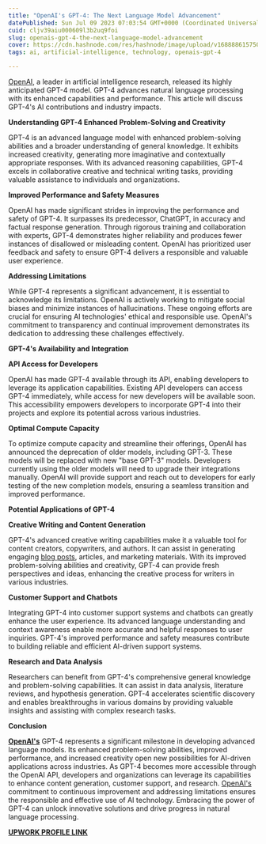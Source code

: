 ```yaml
---
title: "OpenAI's GPT-4: The Next Language Model Advancement"
datePublished: Sun Jul 09 2023 07:03:54 GMT+0000 (Coordinated Universal Time)
cuid: cljv39aiu000609l3b2uq9foi
slug: openais-gpt-4-the-next-language-model-advancement
cover: https://cdn.hashnode.com/res/hashnode/image/upload/v1688886157506/d8dfe72c-f5da-44c5-8ff2-fbb5ac97c59a.jpeg
tags: ai, artificial-intelligence, technology, openais-gpt-4

---
```


[OpenAI](https://www.upwork.com/freelancers/~01988e349515b99aa9?viewMode=1), a leader in artificial intelligence research, released its highly anticipated GPT-4 model. GPT-4 advances natural language processing with its enhanced capabilities and performance. This article will discuss GPT-4's AI contributions and industry impacts.

**Understanding GPT-4 Enhanced Problem-Solving and Creativity**

GPT-4 is an advanced language model with enhanced problem-solving abilities and a broader understanding of general knowledge. It exhibits increased creativity, generating more imaginative and contextually appropriate responses. With its advanced reasoning capabilities, GPT-4 excels in collaborative creative and technical writing tasks, providing valuable assistance to individuals and organizations.

**Improved Performance and Safety Measures**

OpenAI has made significant strides in improving the performance and safety of GPT-4. It surpasses its predecessor, ChatGPT, in accuracy and factual response generation. Through rigorous training and collaboration with experts, GPT-4 demonstrates higher reliability and produces fewer instances of disallowed or misleading content. OpenAI has prioritized user feedback and safety to ensure GPT-4 delivers a responsible and valuable user experience.

**Addressing Limitations**

While GPT-4 represents a significant advancement, it is essential to acknowledge its limitations. OpenAI is actively working to mitigate social biases and minimize instances of hallucinations. These ongoing efforts are crucial for ensuring AI technologies' ethical and responsible use. OpenAI's commitment to transparency and continual improvement demonstrates its dedication to addressing these challenges effectively.

**GPT-4's Availability and Integration**

**API Access for Developers**

OpenAI has made GPT-4 available through its API, enabling developers to leverage its application capabilities. Existing API developers can access GPT-4 immediately, while access for new developers will be available soon. This accessibility empowers developers to incorporate GPT-4 into their projects and explore its potential across various industries.

**Optimal Compute Capacity**

To optimize compute capacity and streamline their offerings, OpenAI has announced the deprecation of older models, including GPT-3. These models will be replaced with new "base GPT-3" models. Developers currently using the older models will need to upgrade their integrations manually. OpenAI will provide support and reach out to developers for early testing of the new completion models, ensuring a seamless transition and improved performance.

**Potential Applications of GPT-4**

**Creative Writing and Content Generation**

GPT-4's advanced creative writing capabilities make it a valuable tool for content creators, copywriters, and authors. It can assist in generating engaging [blog posts](https://www.upwork.com/freelancers/~01988e349515b99aa9), articles, and marketing materials. With its improved problem-solving abilities and creativity, GPT-4 can provide fresh perspectives and ideas, enhancing the creative process for writers in various industries.

**Customer Support and Chatbots**

Integrating GPT-4 into customer support systems and chatbots can greatly enhance the user experience. Its advanced language understanding and context awareness enable more accurate and helpful responses to user inquiries. GPT-4's improved performance and safety measures contribute to building reliable and efficient AI-driven support systems.

**Research and Data Analysis**

Researchers can benefit from GPT-4's comprehensive general knowledge and problem-solving capabilities. It can assist in data analysis, literature reviews, and hypothesis generation. GPT-4 accelerates scientific discovery and enables breakthroughs in various domains by providing valuable insights and assisting with complex research tasks.

**Conclusion**

[**OpenAI's**](https://www.upwork.com/freelancers/~01988e349515b99aa9) GPT-4 represents a significant milestone in developing advanced language models. Its enhanced problem-solving abilities, improved performance, and increased creativity open new possibilities for AI-driven applications across industries. As GPT-4 becomes more accessible through the OpenAI API, developers and organizations can leverage its capabilities to enhance content generation, customer support, and research. [OpenAI's](https://www.upwork.com/freelancers/~01988e349515b99aa9) commitment to continuous improvement and addressing limitations ensures the responsible and effective use of AI technology. Embracing the power of GPT-4 can unlock innovative solutions and drive progress in natural language processing.

[**UPWORK PROFILE LINK**](https://www.upwork.com/freelancers/~01988e349515b99aa9)